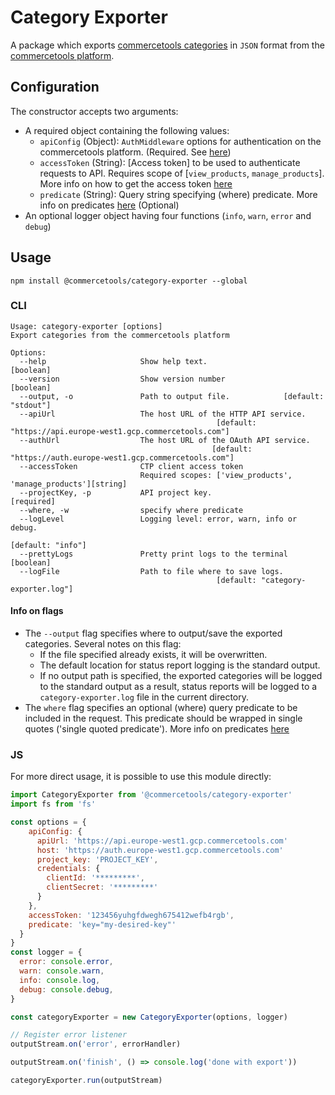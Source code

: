 # Category Exporter

A package which exports [commercetools categories](https://docs.commercetools.com/http-api-projects-categories.html) in `JSON` format from the [commercetools platform](https://docs.commercetools.com/).

## Configuration

The constructor accepts two arguments:

- A required object containing the following values:
  - `apiConfig` (Object): `AuthMiddleware` options for authentication on the commercetools platform. (Required. See [here](https://commercetools.github.io/nodejs/sdk/api/sdkMiddlewareAuth.html#named-arguments-options))
  - `accessToken` (String): [Access token] to be used to authenticate requests to API. Requires scope of [`view_products`, `manage_products`]. More info on how to get the access token [here](https://docs.commercetools.com/http-api-authorization.html#authorization-flows)
  - `predicate` (String): Query string specifying (where) predicate. More info on predicates [here](https://docs.commercetools.com/http-api-query-predicates) (Optional)
- An optional logger object having four functions (`info`, `warn`, `error` and `debug`)

## Usage

`npm install @commercetools/category-exporter --global`

### CLI

```
Usage: category-exporter [options]
Export categories from the commercetools platform

Options:
  --help                     Show help text.                           [boolean]
  --version                  Show version number                       [boolean]
  --output, -o               Path to output file.            [default: "stdout"]
  --apiUrl                   The host URL of the HTTP API service.
                                              [default: "https://api.europe-west1.gcp.commercetools.com"]
  --authUrl                  The host URL of the OAuth API service.
                                             [default: "https://auth.europe-west1.gcp.commercetools.com"]
  --accessToken              CTP client access token
                             Required scopes: ['view_products', 'manage_products'][string]
  --projectKey, -p           API project key.                         [required]
  --where, -w                specify where predicate
  --logLevel                 Logging level: error, warn, info or debug.
                                                               [default: "info"]
  --prettyLogs               Pretty print logs to the terminal         [boolean]
  --logFile                  Path to file where to save logs.
                                              [default: "category-exporter.log"]
```

#### Info on flags

- The `--output` flag specifies where to output/save the exported categories. Several notes on this flag:
  - If the file specified already exists, it will be overwritten.
  - The default location for status report logging is the standard output.
  - If no output path is specified, the exported categories will be logged to the standard output as a result, status reports will be logged to a `category-exporter.log` file in the current directory.
- The `where` flag specifies an optional (where) query predicate to be included in the request. This predicate should be wrapped in single quotes ('single quoted predicate'). More info on predicates [here](https://docs.commercetools.com/http-api-query-predicates)

### JS

For more direct usage, it is possible to use this module directly:

```js
import CategoryExporter from '@commercetools/category-exporter'
import fs from 'fs'

const options = {
    apiConfig: {
      apiUrl: 'https://api.europe-west1.gcp.commercetools.com'
      host: 'https://auth.europe-west1.gcp.commercetools.com'
      project_key: 'PROJECT_KEY',
      credentials: {
        clientId: '*********',
        clientSecret: '*********'
      }
    },
    accessToken: '123456yuhgfdwegh675412wefb4rgb',
    predicate: 'key="my-desired-key"'
  }
}
const logger = {
  error: console.error,
  warn: console.warn,
  info: console.log,
  debug: console.debug,
}

const categoryExporter = new CategoryExporter(options, logger)

// Register error listener
outputStream.on('error', errorHandler)

outputStream.on('finish', () => console.log('done with export'))

categoryExporter.run(outputStream)
```
